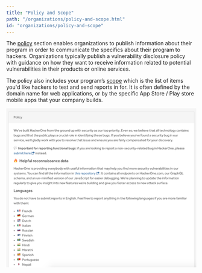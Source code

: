 ```yaml
---
title: "Policy and Scope"
path: "/organizations/policy-and-scope.html"
id: "organizations/policy-and-scope"
---
```


The [policy](good-policies.html) section enables organizations to publish information about their program in order to communicate the specifics about their program to hackers. Organizations typically publish a vulnerability disclosure policy with guidance on how they want to receive information related to potential vulnerabilities in their products or online services.

The policy also includes your program’s [scope](defining-scope.html) which is the list of items you'd like hackers to test and send reports in for. It is often defined by the domain name for web applications, or by the specific App Store / Play store mobile apps that your company builds.

![Policy-and-Scope-1](./images/policy-and-scope-1a.png)
